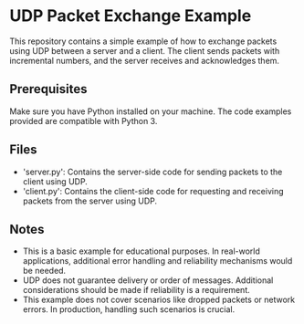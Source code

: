 # UDP Packet Exchange Example

This repository contains a simple example of how to exchange packets using UDP between a server and a client. The client sends packets with incremental numbers, and the server receives and acknowledges them.

## Prerequisites

Make sure you have Python installed on your machine. The code examples provided are compatible with Python 3.

## Files

- 'server.py': Contains the server-side code for sending packets to the client using UDP.
- 'client.py': Contains the client-side code for requesting and receiving packets from the server using UDP.

## Notes

- This is a basic example for educational purposes. In real-world applications, additional error handling and reliability mechanisms would be needed.
- UDP does not guarantee delivery or order of messages. Additional considerations should be made if reliability is a requirement.
- This example does not cover scenarios like dropped packets or network errors. In production, handling such scenarios is crucial.